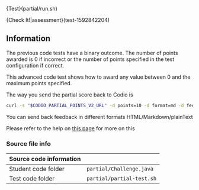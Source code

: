 
{Test}(partial/run.sh)

{Check It!|assessment}(test-1592842204)

## Information
The previous code tests have a binary outcome. The number of points awarded is 0 if incorrect or the number of points specified in the test configuration if correct.

This advanced code test shows how to award any value between 0 and the maximum points specified.

The way you send the partial score back to Codio is

```bash
curl -s "$CODIO_PARTIAL_POINTS_V2_URL" -d points=10 -d format=md -d feedback=**A grade**  > /dev/null
```
You can send back feedback in different formats HTML/Markdown/plainText

Please refer to the help on [this page](https://docs.codio.com/courses/assessments/#autograding-enhancements) for more on this

### Source file info

| Source code information|  |
| :------ | :----------- |
| Student code folder  | `partial/Challenge.java` |
| Test code folder  | `partial/partial-test.sh` |

